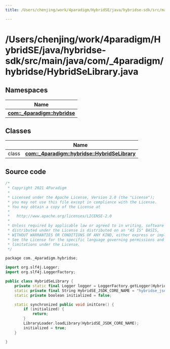 ```yaml
---
title: /Users/chenjing/work/4paradigm/HybridSE/java/hybridse-sdk/src/main/java/com/_4paradigm/hybridse/HybridSeLibrary.java

---
```

# /Users/chenjing/work/4paradigm/HybridSE/java/hybridse-sdk/src/main/java/com/_4paradigm/hybridse/HybridSeLibrary.java

## Namespaces

| Name           |
| -------------- |
| **[com::_4paradigm::hybridse](/hybridse/usage/api/c++/Namespaces/namespacecom_1_1__4paradigm_1_1hybridse.md)**  |

## Classes

|                | Name           |
| -------------- | -------------- |
| class | **[com::_4paradigm::hybridse::HybridSeLibrary](/hybridse/usage/api/c++/Classes/classcom_1_1__4paradigm_1_1hybridse_1_1_hybrid_se_library.md)**  |




## Source code

```cpp
/*
 * Copyright 2021 4Paradigm
 *
 * Licensed under the Apache License, Version 2.0 (the "License");
 * you may not use this file except in compliance with the License.
 * You may obtain a copy of the License at
 *
 *   http://www.apache.org/licenses/LICENSE-2.0
 *
 * Unless required by applicable law or agreed to in writing, software
 * distributed under the License is distributed on an "AS IS" BASIS,
 * WITHOUT WARRANTIES OR CONDITIONS OF ANY KIND, either express or implied.
 * See the License for the specific language governing permissions and
 * limitations under the License.
 */

package com._4paradigm.hybridse;

import org.slf4j.Logger;
import org.slf4j.LoggerFactory;

public class HybridSeLibrary {
    private static final Logger logger = LoggerFactory.getLogger(HybridSeLibrary.class.getName());
    static private final String HybridSE_JSDK_CORE_NAME = "hybridse_jsdk_core";
    static private boolean initialized = false;

    static synchronized public void initCore() {
        if (initialized) {
            return;
        }
        LibraryLoader.loadLibrary(HybridSE_JSDK_CORE_NAME);
        initialized = true;
    }

}
```



